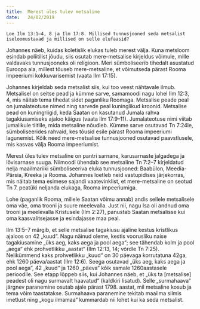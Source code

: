 ```yaml
---
title:  Merest üles tulev metsaline
date:   24/02/2019
---
```


`Loe Ilm 13:1–4, 8 ja Ilm 17:8. Millised tunnusjooned seda metsalist iseloomustavad ja millised on selle elufaasid?`

Johannes näeb, kuidas koletislik elukas tuleb merest välja. Kuna metsloom esindab poliitilist jõudu, siis osutab mere-metsalise kirjeldus võimule, mille valdavaks tunnusjooneks oli religioon. Meri sümboliseerib tihedalt asustatud Euroopa ala, millest tõuseb mere-metsaline, et võimutseda pärast Rooma impeeriumi kokkuvarisemist (vaata Ilm 17:15).

Johannes kirjeldab seda metsalist siis, kui too veest nähtavale ilmub. Metsalisel on seitse pead ja kümme sarve, samamoodi nagu lohel Ilm 12:3, 4, mis näitab tema tihedat sidet paganliku Roomaga. Metsalise peade peal on jumalateotuse nimed ning sarvede peal kuninglikud kroonid. Metsalise pead on kuningriigid, keda Saatan on kasutanud Jumala rahva tagakiusamiseks ajaloo käigus (vaata Ilm 17:9–11). Jumalateotuse nimi viitab jumalikule tiitlile, mida metsaline nõudleb. Kümme sarve osutavad Tn 7:24le, sümboliseerides rahvaid, kes tõusid esile pärast Rooma impeeriumi lagunemist. Kõik need mere-metsalise tunnusjooned osutavad paavstlusele, mis kasvas välja Rooma impeeriumist.

Merest üles tulev metsaline on pantri sarnane, karusarnaste jalgadega ja lõvisarnase suuga. Niimoodi ühendab see metsaline Tn 7:2–7 kirjeldatud nelja maailmariiki sümboliseeriva eluka tunnusjooned: Baabülon, Meedia-Pärsia, Kreeka ja Rooma. Johannes loetleb neid vastupidises järjekorras, mis näitab tema esimese sajandi vaatevinklist, et mere-metsaline on seotud Tn 7. peatüki neljanda elukaga, Rooma impeeriumiga.

Lohe (paganlik Rooma, millele Saatan võimu annab) andis sellele metsalisele oma väe, oma trooni ja suure meelevalla. Just nii, nagu Isa oli andnud oma trooni ja meelevalla Kristusele (Ilm 2:27), panustab Saatan metsalisse kui oma kaasvalitsejasse ja esindajasse maa peal.

Ilm 13:5–7 märgib, et selle metsalise tagakiusu ajaline kestus kristlikus ajaloos on 42 „kuud“. Nagu näinud oleme, kestis voorusliku naise tagakiusamine „üks aeg, kaks aega ja pool aega“; see tähendab kolm ja pool „aega“ ehk prohvetlikku „aastat“ (Ilm 12:13, 14; võrdle Tn 7:25). Nelikümmend kaks prohvetlikku „kuud“ on 30 päevaga korrutatuna 42ga, ehk 1260 päeva/aastat (Ilm 12:6). Seega osutavad „üks aeg, kaks aega ja pool aega“, 42 „kuud“ ja 1260 „päeva“ kõik samale 1260aastasele perioodile. See etapp lõppeb siis, kui Johannes näeb, et „üks ta [metsalise] peadest oli nagu surmavalt haavatud“ (kaldkiri lisatud). Selle „surmahaava“ järgnev paranemine osutab ajale pärast 1798. aastat, mil metsaline kosub ja tema võim taastatakse. Surmahaava paranemine tekitab maailma silmis imetlust ning „kogu ilmamaa“ kummardab nii lohet kui ka seda metsalist.